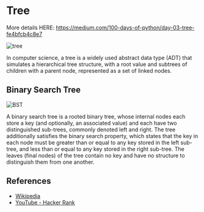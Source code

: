 # Tree 

More details HERE:
https://medium.com/100-days-of-python/day-03-tree-fe4bfcb4c8e7

![tree](https://en.wikipedia.org/wiki/Tree_(data_structure)#/media/File:Binary_tree.svg)

In computer science, a tree is a widely used abstract data type (ADT) that simulates a hierarchical tree structure, with a root value and subtrees of children with a parent node, represented as a set of linked nodes.

## Binary Search Tree

![BST](https://en.wikipedia.org/wiki/Binary_search_tree#/media/File:Binary_search_tree.svg)

A binary search tree is a rooted binary tree, whose internal nodes each store a key (and optionally, an associated value) and each have two distinguished sub-trees, commonly denoted left and right. The tree additionally satisfies the binary search property, which states that the key in each node must be greater than or equal to any key stored in the left sub-tree, and less than or equal to any key stored in the right sub-tree. The leaves (final nodes) of the tree contain no key and have no structure to distinguish them from one another.


## References

- [Wikipedia](https://en.wikipedia.org/wiki/Tree_(data_structure))
- [YouTube - Hacker Rank](https://www.youtube.com/watch?v=oSWTXtMglKE&list=PLLXdhg_r2hKA7DPDsunoDZ-Z769jWn4R8&index=8)
